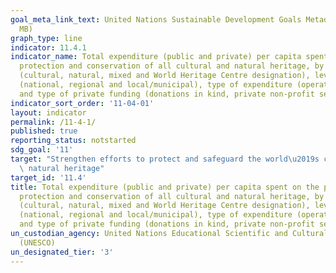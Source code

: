 ```yaml
---
goal_meta_link_text: United Nations Sustainable Development Goals Metadata (PDF 4.0
  MB)
graph_type: line
indicator: 11.4.1
indicator_name: Total expenditure (public and private) per capita spent on the preservation,
  protection and conservation of all cultural and natural heritage, by type of heritage
  (cultural, natural, mixed and World Heritage Centre designation), level of government
  (national, regional and local/municipal), type of expenditure (operating expenditure/investment)
  and type of private funding (donations in kind, private non-profit sector and sponsorship)
indicator_sort_order: '11-04-01'
layout: indicator
permalink: /11-4-1/
published: true
reporting_status: notstarted
sdg_goal: '11'
target: "Strengthen efforts to protect and safeguard the world\u2019s cultural and\
  \ natural heritage"
target_id: '11.4'
title: Total expenditure (public and private) per capita spent on the preservation,
  protection and conservation of all cultural and natural heritage, by type of heritage
  (cultural, natural, mixed and World Heritage Centre designation), level of government
  (national, regional and local/municipal), type of expenditure (operating expenditure/investment)
  and type of private funding (donations in kind, private non-profit sector and sponsorship)
un_custodian_agency: United Nations Educational Scientific and Cultural Organization
  (UNESCO)
un_designated_tier: '3'
---
```

